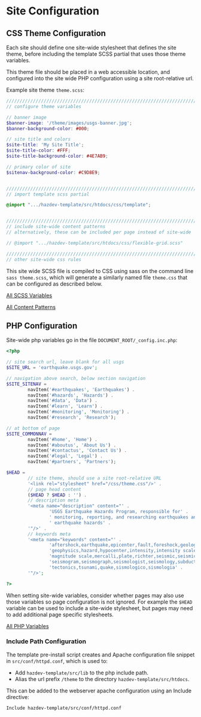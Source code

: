 Site Configuration
==========================


## CSS Theme Configuration

Each site should define one site-wide stylesheet that defines the site theme, before including the template SCSS partial that uses those theme variables.

This theme file should be placed in a web accessible location, and configured into the site wide PHP configuration using a site root-relative url.


Example site theme `theme.scss`:
```scss
///////////////////////////////////////////////////////////////////////////////
// configure theme variables

// banner image
$banner-image: '/theme/images/usgs-banner.jpg';
$banner-background-color: #000;

// site title and colors
$site-title: 'My Site Title';
$site-title-color: #FFF;
$site-title-background-color: #4E7AB9;

// primary color of site
$sitenav-background-color: #C9D8E9;


///////////////////////////////////////////////////////////////////////////////
// import template scss partial

@import ".../hazdev-template/src/htdocs/css/template";


///////////////////////////////////////////////////////////////////////////////
// include site-wide content patterns
// alternatively, these can be included per page instead of site-wide

// @import ".../hazdev-template/src/htdocs/css/flexible-grid.scss"

///////////////////////////////////////////////////////////////////////////////
// other site-wide css rules

```

This site wide SCSS file is compiled to CSS using sass on the command line `sass theme.scss`, which will generate a similarly named file `theme.css` that can be configured as described below.

[All SCSS Variables](scssVariables.md)

[All Content Patterns](scssPatterns.md)


## PHP Configuration

Site-wide php variables go in the file `DOCUMENT_ROOT/_config.inc.php`:
```php
<?php

// site search url, leave blank for all usgs
$SITE_URL = 'earthquake.usgs.gov';

// navigation above search, below section navigation
$SITE_SITENAV =
		navItem('#earthquakes', 'Earthquakes') .
		navItem('#hazards', 'Hazards') .
		navItem('#data', 'Data') .
		navItem('#learn', 'Learn') .
		navItem('#monitoring', 'Monitoring') .
		navItem('#research', 'Research');

// at bottom of page
$SITE_COMMONNAV =
		navItem('#home', 'Home') .
		navItem('#aboutus', 'About Us') .
		navItem('#contactus', 'Contact Us') .
		navItem('#legal', 'Legal') .
		navItem('#partners', 'Partners');

$HEAD = 
		// site theme, should use a site root-relative URL
		'<link rel="stylesheet" href="/css/theme.css"/>' .
		// page head content
		($HEAD ? $HEAD : '') .
		// description meta
		'<meta name="description" content="' .
				'USGS Earthquake Hazards Program, responsible for' .
				' monitoring, reporting, and researching earthquakes and' .
				' earthquake hazards' .
		'"/>' .
		// keywords meta
		'<meta name="keywords" content="' .
				'aftershock,earthquake,epicenter,fault,foreshock,geologist,' .
				'geophysics,hazard,hypocenter,intensity,intensity scale,magnitude,' .
				'magnitude scale,mercalli,plate,richter,seismic,seismicity,' .
				'seismogram,seismograph,seismologist,seismology,subduction,' .
				'tectonics,tsunami,quake,sismologico,sismologia' .
		'"/>';

?>
```

When setting site-wide variables, consider whether pages may also use those variables so page configuration is not ignored.  For example the `$HEAD` variable can be used to include a site-wide stylesheet, but pages may need to add additional page specific stylesheets.

[All PHP Variables](phpVariables.md)


### Include Path Configuration

The template pre-install script creates and Apache configuration file snippet in `src/conf/httpd.conf`, which is used to:

- Add `hazdev-template/src/lib` to the php include path.
- Alias the url prefix `/theme` to the directory `hazdev-template/src/htdocs`.

This can be added to the webserver apache configuration using an Include directive:
```
Include hazdev-template/src/conf/httpd.conf
```
